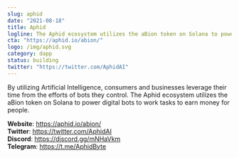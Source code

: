 ```yaml
---
slug: aphid
date: "2021-08-18"
title: Aphid
logline: The Aphid ecosystem utilizes the aBion token on Solana to power digital bots to work tasks to earn money for people.
cta: "https://aphid.io/abion/"
logo: /img/aphid.svg
category: dapp
status: building
twitter: "https://twitter.com/AphidAI"
---
```


By utilizing Artificial Intelligence, consumers and businesses leverage their time from the efforts of bots they control.
The Aphid ecosystem utilizes the aBion token on Solana to power digital bots to work tasks to earn money for people.

<b>Website</b>: https://aphid.io/abion/ </br>
<b>Twitter</b>: https://twitter.com/AphidAI </br>
<b>Discord</b>: https://discord.gg/mNHaVkm</br>
<b>Telegram</b>: https://t.me/AphidByte </br>
